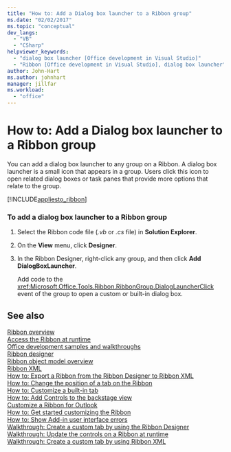 ```yaml
---
title: "How to: Add a Dialog box launcher to a Ribbon group"
ms.date: "02/02/2017"
ms.topic: "conceptual"
dev_langs: 
  - "VB"
  - "CSharp"
helpviewer_keywords: 
  - "dialog box launcher [Office development in Visual Studio]"
  - "Ribbon [Office development in Visual Studio], dialog box launcher"
author: John-Hart
ms.author: johnhart
manager: jillfar
ms.workload: 
  - "office"
---
```

# How to: Add a Dialog box launcher to a Ribbon group
  You can add a dialog box launcher to any group on a Ribbon. A dialog box launcher is a small icon that appears in a group. Users click this icon to open related dialog boxes or task panes that provide more options that relate to the group.  
  
 [!INCLUDE[appliesto_ribbon](../vsto/includes/appliesto-ribbon-md.md)]  
  
### To add a dialog box launcher to a Ribbon group  
  
1.  Select the Ribbon code file (*.vb* or *.cs* file) in **Solution Explorer**.  
  
2.  On the **View** menu, click **Designer**.  
  
3.  In the Ribbon Designer, right-click any group, and then click **Add DialogBoxLauncher**.  
  
     Add code to the <xref:Microsoft.Office.Tools.Ribbon.RibbonGroup.DialogLauncherClick> event of the group to open a custom or built-in dialog box.  
  
## See also  
 [Ribbon overview](../vsto/ribbon-overview.md)   
 [Access the Ribbon at runtime](../vsto/accessing-the-ribbon-at-run-time.md)   
 [Office development samples and walkthroughs](../vsto/office-development-samples-and-walkthroughs.md)   
 [Ribbon designer](../vsto/ribbon-designer.md)   
 [Ribbon object model overview](../vsto/ribbon-object-model-overview.md)   
 [Ribbon XML](../vsto/ribbon-xml.md)   
 [How to: Export a Ribbon from the Ribbon Designer to Ribbon XML](../vsto/how-to-export-a-ribbon-from-the-ribbon-designer-to-ribbon-xml.md)   
 [How to: Change the position of a tab on the Ribbon](../vsto/how-to-change-the-position-of-a-tab-on-the-ribbon.md)   
 [How to: Customize a built-in tab](../vsto/how-to-customize-a-built-in-tab.md)   
 [How to: Add Controls to the backstage view](../vsto/how-to-add-controls-to-the-backstage-view.md)   
 [Customize a Ribbon for Outlook](../vsto/customizing-a-ribbon-for-outlook.md)   
 [How to: Get started customizing the Ribbon](../vsto/how-to-get-started-customizing-the-ribbon.md)   
 [How to: Show Add-in user interface errors](../vsto/how-to-show-add-in-user-interface-errors.md)   
 [Walkthrough: Create a custom tab by using the Ribbon Designer](../vsto/walkthrough-creating-a-custom-tab-by-using-the-ribbon-designer.md)   
 [Walkthrough: Update the controls on a Ribbon at runtime](../vsto/walkthrough-updating-the-controls-on-a-ribbon-at-run-time.md)   
 [Walkthrough: Create a custom tab by using Ribbon XML](../vsto/walkthrough-creating-a-custom-tab-by-using-ribbon-xml.md)  
